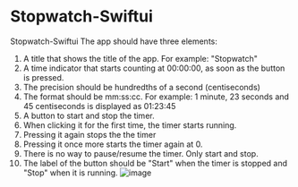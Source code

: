 # Stopwatch-Swiftui
Stopwatch-Swiftui
The app should have three elements:

1. A title that shows the title of the app. For example: "Stopwatch"
2. A time indicator that starts counting at 00:00:00, as soon as the button is pressed.
3. The precision should be hundredths of a second (centiseconds)
4. The format should be mm:ss:cc. For example: 1 minute, 23 seconds and 45 centiseconds is displayed as 01:23:45
5. A button to start and stop the timer.
6. When clicking it for the first time, the timer starts running.
7. Pressing it again stops the the timer
8. Pressing it once more starts the timer again at 0.
9. There is no way to pause/resume the timer. Only start and stop.
10. The label of the button should be "Start" when the timer is stopped and "Stop" when it is running.
![image](https://user-images.githubusercontent.com/59480282/234415542-d8a2933b-6292-424d-afad-7934b7ec7b0b.png)
